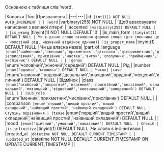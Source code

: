 Основною є таблиця слів 'word'.

|Колонка |Тип |Призначення | 
|---|---|
|id` |int(11) NOT NULL AUTO_INCREMENT | |
|word` |varbinary(255) NOT NULL  | 'Щоб враховувати написання з великої літери' |
|accented` |varbinary(255) DEFAULT NULL | |
|is_wrong` |tinyint(1) NOT NULL DEFAULT '0' |
|is_main_form` |tinyint(1) DEFAULT NULL | Чи є данне слово основною формою слова (для іменника це - чоловічий рід, називний відмінок однини)|
|is_proper_name` |tinyint(1) DEFAULT NULL | Чи це власна назва|
|part_of_language` |enum('займенник','іменник','прикметник','дієслово','дієприкметник','дієприслівник','прислівник','частка','вигук','сполучник','прийменник','числівник') DEFAULT NULL | |
|genus` |enum('чоловічий','жіночий','середній') DEFAULT NULL  | Рід |
|number` |enum('однина','множина') DEFAULT NULL | Число|
|case` |enum('називний','родовий','давальний','знахідний','орудний','місцевий','кличний') DEFAULT NULL  | Відмінок |
|class` |enum('особовий','зворотній','взаємний','присвійний','вказівний','означальний','питальний','відносний','неозначений','заперечний') DEFAULT NULL | |
|sub_role` |enum('іменник','прикметник','числівник','прислівник') DEFAULT NULL | |
|comparison` |enum('перший','вищий простий','вищий складений','найвищий простий','найвищий складений') DEFAULT NULL |Ступінь порівняння |
|tense` |enum('перший','вищий простий','вищий складений','найвищий простий','найвищий складений') DEFAULT NULL | |
|mood` |enum('дійсний','умовний','наказовий') DEFAULT NULL  | Спосіб |
|is_infinitive` |tinyint(1) DEFAULT NULL |Чи слово є інфінитивом |
|created_at` |datetime NOT NULL DEFAULT CURRENT_TIMESTAMP | |
|updated_at` |datetime NOT NULL DEFAULT CURRENT_TIMESTAMP ON UPDATE CURRENT_TIMESTAMP | |
